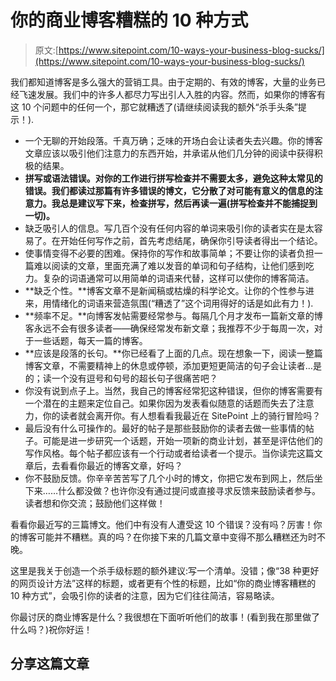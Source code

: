 # 你的商业博客糟糕的 10 种方式

> 原文:[https://www.sitepoint.com/10-ways-your-business-blog-sucks/](https://www.sitepoint.com/10-ways-your-business-blog-sucks/)

我们都知道博客是多么强大的营销工具。由于定期的、有效的博客，大量的业务已经飞速发展。我们中的许多人都尽力写出引人入胜的内容。然而，如果你的博客有这 10 个问题中的任何一个，那它就糟透了(请继续阅读我的额外“杀手头条”提示！).

*   一个无聊的开始段落。千真万确；乏味的开场白会让读者失去兴趣。你的博客文章应该以吸引他们注意力的东西开始，并承诺从他们几分钟的阅读中获得积极的结果。
*   **拼写或语法错误。对你的工作进行拼写检查并不需要太多，避免这种太常见的错误。我们都读过那篇有许多错误的博文，它分散了对可能有意义的信息的注意力。我总是建议写下来，检查拼写，然后再读一遍(拼写检查并不能捕捉到一切)。**
*   缺乏吸引人的信息。写几百个没有任何内容的单词来吸引你的读者实在是太容易了。在开始任何写作之前，首先考虑结尾，确保你引导读者得出一个结论。
*   使事情变得不必要的困难。保持你的写作和故事简单；不要让你的读者负担一篇难以阅读的文章，里面充满了难以发音的单词和句子结构，让他们感到吃力。复杂的词语通常可以用简单的词语来代替，这样可以使你的博客简洁。
*   **缺乏个性。**博客文章不是新闻稿或枯燥的科学论文。让你的个性参与进来，用情绪化的词语来营造氛围(“糟透了”这个词用得好的话是如此有力！).
*   **频率不足。**向博客发帖需要经常参与。每隔几个月才发布一篇新文章的博客永远不会有很多读者——确保经常发布新文章；我推荐不少于每周一次，对于一些话题，每天一篇的博客。
*   **应该是段落的长句。**你已经看了上面的几点。现在想象一下，阅读一整篇博客文章，不需要精神上的休息或停顿，添加更短更简洁的句子会让读者…是的；读一个没有逗号和句号的超长句子很痛苦吧？
*   你没有说到点子上。当然，我自己的博客经常犯这种错误，但你的博客需要有一个潜在的主题来定位自己。如果你因为发表看似随意的话题而失去了注意力，你的读者就会离开你。有人想看看我最近在 SitePoint 上的骑行冒险吗？
*   最后没有什么可操作的。最好的帖子是那些鼓励你的读者去做一些事情的帖子。可能是进一步研究一个话题，开始一项新的商业计划，甚至是评估他们的写作风格。每个帖子都应该有一个行动或者给读者一个提示。当你读完这篇文章后，去看看你最近的博客文章，好吗？
*   你不鼓励反馈。你辛辛苦苦写了几个小时的博文，你把它发布到网上，然后坐下来……什么都没做？也许你没有通过提问或直接寻求反馈来鼓励读者参与。读者想和你交流；鼓励他们这样做！

看看你最近写的三篇博文。他们中有没有人遭受这 10 个错误？没有吗？厉害！你的博客可能并不糟糕。真的吗？在你接下来的几篇文章中变得不那么糟糕还为时不晚。

这里是我关于创造一个杀手级标题的额外建议:写一个清单。没错；像“38 种更好的网页设计方法”这样的标题，或者更有个性的标题，比如“你的商业博客糟糕的 10 种方式”，会吸引你的读者的注意，因为它们往往简洁，容易略读。

你最讨厌的商业博客是什么？我很想在下面听听他们的故事！(看到我在那里做了什么吗？)祝你好运！

## 分享这篇文章